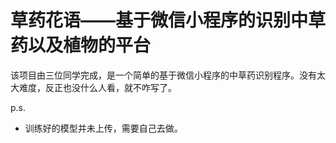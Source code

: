 # 草药花语——基于微信小程序的识别中草药以及植物的平台

该项目由三位同学完成，是一个简单的基于微信小程序的中草药识别程序。没有太大难度，反正也没什么人看，就不咋写了。

p.s.
+ 训练好的模型并未上传，需要自己去做。
